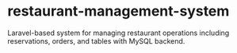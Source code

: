 # restaurant-management-system
Laravel-based system for managing restaurant operations including reservations, orders, and tables with MySQL backend.
